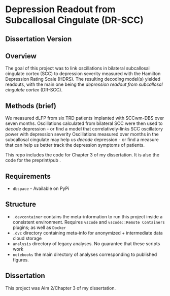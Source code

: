 # Depression Readout from Subcallosal Cingulate (DR-SCC)
## Dissertation Version

## Overview
The goal of this project was to link oscillations in bilateral subcallosal cingulate cortex (SCC) to depression severity measured with the Hamilton Depression Rating Scale (HDRS).
The resulting decoding model(s) yielded readouts, with the main one being the _depression readout from subcallosal cingulate cortex_ (DR-SCC).

## Methods (brief)
We measured dLFP from six TRD patients implanted with SCCwm-DBS over seven months.
Oscillations calculated from bilateral SCC were then used to _decode_ depression - or find a model that correlatively-links SCC oscillatory power with depression severity 
Oscillations measured over months in the subcallosal cingulate may help us _decode_ depression - or find a measure that can help us better track the depression symptoms of patients.

This repo includes the code for Chapter 3 of my dissertation.
It is also the code for the preprint/pub []().

## Requirements
* ```dbspace``` - Available on PyPi

## Structure
* ```.devcontainer``` contains the meta-information to run this project inside a consistent environment. Requires ```vscode``` and ```vscode::Remote Containers``` plugins; as well as ```Docker```
* ```.dvc``` directory containing meta-info for anonymized + intermediate data cloud storage
* ```analysis``` directory of legacy analyses. No guarantee that these scripts work
* ```notebooks``` the main directory of analyses corresponding to published figures.

## Dissertation
This project was Aim 2/Chapter 3 of my dissertation.
